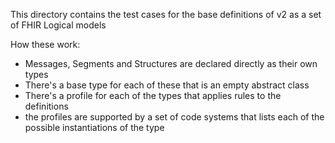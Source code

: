 This directory contains the test cases for the base definitions of v2 as a set of FHIR Logical models

How these work:

* Messages, Segments and Structures are declared directly as their own types
* There's a base type for each of these that is an empty abstract class
* There's a profile for each of the types that applies rules to the definitions
* the profiles are supported by a set of code systems that lists each of the possible instantiations of the type
